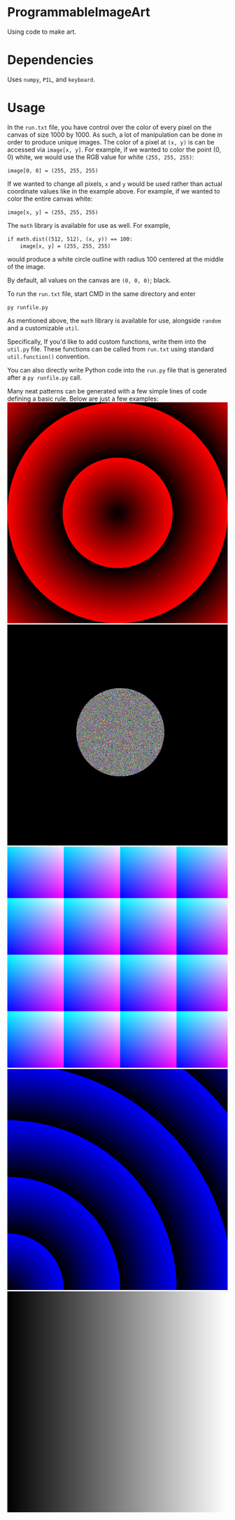 # ProgrammableImageArt
Using code to make art.

# Dependencies
Uses ```numpy```, ```PIL```, and ```keyboard```.

# Usage
In the ```run.txt``` file, you have control over the color of every pixel on the canvas of size 1000 by 1000. As such, a lot of manipulation can be done in order to produce unique images. The color of a pixel at ```(x, y)``` is can be accessed via ```image[x, y]```. For example, if we wanted to color the point (0, 0) white, we would use the RGB value for white ```(255, 255, 255)```:
```
image[0, 0] = (255, 255, 255)
```

If we wanted to change all pixels, ```x``` and ```y``` would be used rather than actual coordinate values like in the example above. For example, if we wanted to color the entire canvas white:
```
image[x, y] = (255, 255, 255)
```

The ```math``` library is available for use as well. For example,
```
if math.dist((512, 512), (x, y)) == 100:
    image[x, y] = (255, 255, 255)
```
would produce a white circle outline with radius 100 centered at the middle of the image.

By default, all values on the canvas are ```(0, 0, 0)```; black.

To run the ```run.txt``` file, start CMD in the same directory and enter
```
py runfile.py
```

As mentioned above, the ```math``` library is available for use, alongside ```random``` and a customizable ```util```.

Specifically, If you'd like to add custom functions, write them into the ```util.py``` file. These functions can be called from ```run.txt``` using standard ```util.function()``` convention.


You can also directly write Python code into the ```run.py``` file that is generated after a ```py runfile.py``` call.


Many neat patterns can be generated with a few simple lines of code defining a basic rule. Below are just a few examples:
![sin](https://github.com/SeanJxie/ProgrammableImageArt/blob/main/samples/sin.png)
![static](https://github.com/SeanJxie/ProgrammableImageArt/blob/main/samples/static_circle.png)
![grad](https://github.com/SeanJxie/ProgrammableImageArt/blob/main/samples/gradient.png)
![waves](https://github.com/SeanJxie/ProgrammableImageArt/blob/main/samples/waves.png)
![bwgrad](https://github.com/SeanJxie/ProgrammableImageArt/blob/main/samples/bwgrad.png)

